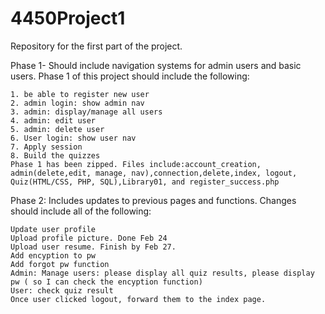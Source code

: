 # 4450Project1
Repository for the first part of the project.

Phase 1- Should include navigation systems for admin users and basic users. Phase 1 of this project should include the following:

    1. be able to register new user
    2. admin login: show admin nav 
    3. admin: display/manage all users
    4. admin: edit user
    5. admin: delete user
    6. User login: show user nav
    7. Apply session 
    8. Build the quizzes
    Phase 1 has been zipped. Files include:account_creation, admin(delete,edit, manage, nav),connection,delete,index, logout, Quiz(HTML/CSS, PHP, SQL),Library01, and register_success.php

Phase 2: Includes updates to previous pages and functions. Changes should include all of the following:

    Update user profile
    Upload profile picture. Done Feb 24
    Upload user resume. Finish by Feb 27. 
    Add encyption to pw
    Add forgot pw function
    Admin: Manage users: please display all quiz results, please display pw ( so I can check the encyption function)
    User: check quiz result
    Once user clicked logout, forward them to the index page.


